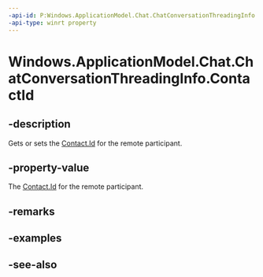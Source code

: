 ```yaml
---
-api-id: P:Windows.ApplicationModel.Chat.ChatConversationThreadingInfo.ContactId
-api-type: winrt property
---
```


<!-- Property syntax
public string ContactId { get;  set; }
-->

# Windows.ApplicationModel.Chat.ChatConversationThreadingInfo.ContactId

## -description
Gets or sets the [Contact.Id](../windows.applicationmodel.contacts/contact_id.md) for the remote participant.

## -property-value
The [Contact.Id](../windows.applicationmodel.contacts/contact_id.md) for the remote participant.

## -remarks

## -examples

## -see-also

